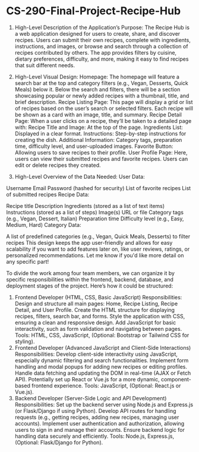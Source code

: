 # CS-290-Final-Project-Recipe-Hub
1. High-Level Description of the Application’s Purpose:
The Recipe Hub is a web application designed for users to create, share, and discover recipes. Users can submit their own recipes, complete with ingredients, instructions, and images, or browse and search through a collection of recipes contributed by others. The app provides filters by cuisine, dietary preferences, difficulty, and more, making it easy to find recipes that suit different needs.

2. High-Level Visual Design:
Homepage: The homepage will feature a search bar at the top and category filters (e.g., Vegan, Desserts, Quick Meals) below it. Below the search and filters, there will be a section showcasing popular or newly added recipes with a thumbnail, title, and brief description.
Recipe Listing Page: This page will display a grid or list of recipes based on the user’s search or selected filters. Each recipe will be shown as a card with an image, title, and summary.
Recipe Detail Page: When a user clicks on a recipe, they’ll be taken to a detailed page with:
Recipe Title and Image: At the top of the page.
Ingredients List: Displayed in a clear format.
Instructions: Step-by-step instructions for creating the dish.
Additional Information: Category tags, preparation time, difficulty level, and user-uploaded images.
Favorite Button: Allowing users to save recipes to their profile.
User Profile Page: Here, users can view their submitted recipes and favorite recipes. Users can edit or delete recipes they created.
3. High-Level Overview of the Data Needed:
User Data:

Username
Email
Password (hashed for security)
List of favorite recipes
List of submitted recipes
Recipe Data:

Recipe title
Description
Ingredients (stored as a list of text items)
Instructions (stored as a list of steps)
Image(s) URL or file
Category tags (e.g., Vegan, Dessert, Italian)
Preparation time
Difficulty level (e.g., Easy, Medium, Hard)
Category Data:

A list of predefined categories (e.g., Vegan, Quick Meals, Desserts) to filter recipes
This design keeps the app user-friendly and allows for easy scalability if you want to add features later on, like user reviews, ratings, or personalized recommendations. Let me know if you'd like more detail on any specific part!


To divide the work among four team members, we can organize it by specific responsibilities within the frontend, backend, database, and deployment stages of the project. Here’s how it could be structured:

1. Frontend Developer (HTML, CSS, Basic JavaScript)
Responsibilities:
Design and structure all main pages: Home, Recipe Listing, Recipe Detail, and User Profile.
Create the HTML structure for displaying recipes, filters, search bar, and forms.
Style the application with CSS, ensuring a clean and responsive design.
Add JavaScript for basic interactivity, such as form validation and navigating between pages.
Tools: HTML, CSS, JavaScript, (Optional: Bootstrap or Tailwind CSS for styling).
2. Frontend Developer (Advanced JavaScript and Client-Side Interactions)
Responsibilities:
Develop client-side interactivity using JavaScript, especially dynamic filtering and search functionalities.
Implement form handling and modal popups for adding new recipes or editing profiles.
Handle data fetching and updating the DOM in real-time (AJAX or Fetch API).
Potentially set up React or Vue.js for a more dynamic, component-based frontend experience.
Tools: JavaScript, (Optional: React.js or Vue.js).
3. Backend Developer (Server-Side Logic and API Development)
Responsibilities:
Set up the backend server using Node.js and Express.js (or Flask/Django if using Python).
Develop API routes for handling requests (e.g., getting recipes, adding new recipes, managing user accounts).
Implement user authentication and authorization, allowing users to sign in and manage their accounts.
Ensure backend logic for handling data securely and efficiently.
Tools: Node.js, Express.js, (Optional: Flask/Django for Python).
